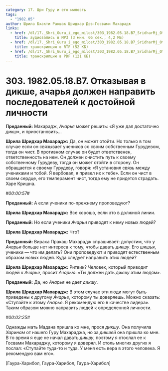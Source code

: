 ```yaml
---
category: 17. Шри Гуру и его милость
tags:
  - "1982.05"
author: Шрила Бхакти Ракшак Шридхар Дев-Госвами Махарадж
links:
  - href: /dl/17._Shri_Guru_i_ego_milost/303_1982.05.18.B7_SridharMj_Otkazyvaja_v_dikshe_acharja_dolzhen_napravit_posledovatelej_k_dostojnoj_lichnosti.mp3
    title: аудиозапись в MP3 (3 мин. 06 сек., 4,2 МБ)
  - href: /dl/17._Shri_Guru_i_ego_milost/303_1982.05.18.B7_SridharMj_Otkazyvaja_v_dikshe_acharja_dolzhen_napravit_posledovatelej_k_dostojnoj_lichnosti.rtf
    title: транскрипцию в RTF (52 КБ)
  - href: /dl/17._Shri_Guru_i_ego_milost/303_1982.05.18.B7_SridharMj_Otkazyvaja_v_dikshe_acharja_dolzhen_napravit_posledovatelej_k_dostojnoj_lichnosti.pdf
    title: транскрипцию в PDF (121 КБ)
---
```


# 303. 1982.05.18.B7. Отказывая в дикше, ачарья должен направить последователей к достойной личности

**Преданный:** Махарадж, *Ачарья* может решить: «Я уже дал достаточно *дикш*», и приостановить…

**Шрила Шридхар Махарадж:** Да, он может отойти. Но только в том случае если он связывает учеников со своим собственным Гурудевом, тогда он чист. В противном случае он будет ответственен, ответственность на нем. Он должен очистить путь к своему собственному Гурудеву, тогда он может отойти в сторону. Он обращается к своему Гурудеву, говоря: «Я установил связь между учениками и тобой. Я вербовал, я привел их к тебе». Если он чист в своем сердце, его темперамент чист, тогда ему не придется страдать. Харе Кришна.

*#00:00:57#*

**Преданный:** А если ученики по-прежнему проповедуют?

**Шрила Шридхар Махарадж:** Все хорошо, если это в должной линии.

**Преданный:** Но если ученики *Ачарьи* приводят к нему новых людей?

**Шрила Шридхар Махарадж:** Что?

**Преданный:** Вираха Пракаш Махарадж спрашивает: допустим, что у *Ачарьи* больше нет интереса к тому, чтобы давать *дикшу*. Его *шишья*, ученики — что им делать? Они проповедуют и приводят естественным образом новых людей. Куда следует направить этих людей?

**Шрила Шридхар Махарадж:** Ритвик? Человек, который приводит людей к *Ачарье*, просит *Ачарью*: «Ты должен дать *дикшу* этим людям».

**Преданный:** Да, но *Ачарья* не дает *дикшу*.

**Шрила Шридхар Махарадж:** В этом случае эти люди могут быть приведены к другому *Ачарье*, которому ты доверяешь. Можно сказать: «Ступайте к этому *Ачарье*. Я рекомендую его в качестве лидера». Таким образом можно направить людей к определенной личности.

*#00:02:25#*

Однажды мать Мадана пришла ко мне, прося *дикшу*. Она получила *Харинам* от нашего Гуру Махараджа, но за *дикшей* она пришла ко мне. В то время я еще не начал давать *дикшу*, поэтому я отослал ее к Госвами Махараджу, которому я доверял. И столь многих других я послал: «Ступайте туда-то и туда. У меня есть вера в этого человека. Я рекомендую вам его».

[Гаура-Харибол, Гаура-Харибол, Гаура-Харибол]

